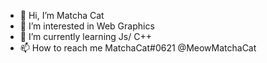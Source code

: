 - 👋 Hi, I’m Matcha Cat
- 👀 I’m interested in Web Graphics
- 🌱 I’m currently learning Js/ C++
- 📫 How to reach me MatchaCat#0621 @MeowMatchaCat
